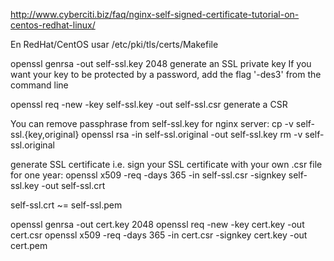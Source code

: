 http://www.cyberciti.biz/faq/nginx-self-signed-certificate-tutorial-on-centos-redhat-linux/

En RedHat/CentOS usar
/etc/pki/tls/certs/Makefile


openssl genrsa -out self-ssl.key 2048
  generate an SSL private key
  If you want your key to be protected by a password, add the flag '-des3' from the command line

openssl req -new -key self-ssl.key -out self-ssl.csr
  generate a CSR

You can remove passphrase from self-ssl.key for nginx server:
  cp -v self-ssl.{key,original}
  openssl rsa -in self-ssl.original -out self-ssl.key
  rm -v self-ssl.original

generate SSL certificate i.e. sign your SSL certificate with your own .csr file for one year:
  openssl x509 -req -days 365 -in self-ssl.csr -signkey self-ssl.key -out self-ssl.crt


self-ssl.crt ~= self-ssl.pem


openssl genrsa -out cert.key 2048
openssl req -new -key cert.key -out cert.csr
openssl x509 -req -days 365 -in cert.csr -signkey cert.key -out cert.pem
